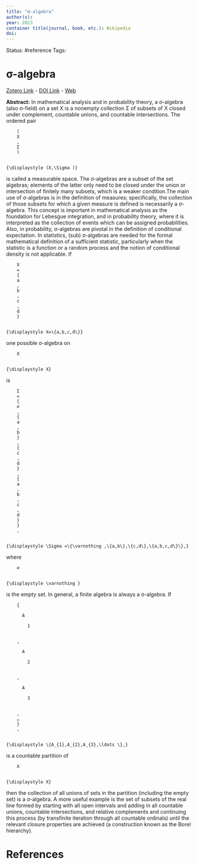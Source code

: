 ```yaml
---
title: "σ-algebra"
author(s): 
year: 2023
container title(journal, book, etc.): Wikipedia
doi: 
---
```

Status: #reference
Tags:
# σ-algebra
[Zotero Link](zotero://select/items/@2023_Salgebra) - [DOI Link](https://doi.org/) - [Web](https://en.wikipedia.org/w/index.php?title=%CE%A3-algebra&oldid=1161557503)




**Abstract:** In mathematical analysis and in probability theory, a σ-algebra (also σ-field) on a set X is a nonempty collection Σ of subsets of X closed under complement, countable unions, and countable intersections. The ordered pair 
  
    
      
        (
        X
        ,
        Σ
        )
      
    
    {\displaystyle (X,\Sigma )}
   is called a measurable space.
The σ-algebras are a subset of the set algebras; elements of the latter only need to be closed under the union or intersection of finitely many subsets, which is a weaker condition.The main use of σ-algebras is in the definition of measures; specifically, the collection of those subsets for which a given measure is defined is necessarily a σ-algebra. This concept is important in mathematical analysis as the foundation for Lebesgue integration, and in probability theory, where it is interpreted as the collection of events which can be assigned probabilities. Also, in probability, σ-algebras are pivotal in the definition of conditional expectation.
In statistics, (sub) σ-algebras are needed for the formal mathematical definition of a sufficient statistic, particularly when the statistic is a function or a random process and the notion of conditional density is not applicable.
If 
  
    
      
        X
        =
        {
        a
        ,
        b
        ,
        c
        ,
        d
        }
      
    
    {\displaystyle X=\{a,b,c,d\}}
   one possible σ-algebra on 
  
    
      
        X
      
    
    {\displaystyle X}
   is 
  
    
      
        Σ
        =
        {
        ∅
        ,
        {
        a
        ,
        b
        }
        ,
        {
        c
        ,
        d
        }
        ,
        {
        a
        ,
        b
        ,
        c
        ,
        d
        }
        }
        ,
      
    
    {\displaystyle \Sigma =\{\varnothing ,\{a,b\},\{c,d\},\{a,b,c,d\}\},}
   where 
  
    
      
        ∅
      
    
    {\displaystyle \varnothing }
   is the empty set. In general, a finite algebra is always a σ-algebra.
If 
  
    
      
        {
        
          A
          
            1
          
        
        ,
        
          A
          
            2
          
        
        ,
        
          A
          
            3
          
        
        ,
        …
        }
        ,
      
    
    {\displaystyle \{A_{1},A_{2},A_{3},\ldots \},}
   is a countable partition of 
  
    
      
        X
      
    
    {\displaystyle X}
   then the collection of all unions of sets in the partition (including the empty set) is a σ-algebra.
A more useful example is the set of subsets of the real line formed by starting with all open intervals and adding in all countable unions, countable intersections, and relative complements and continuing this process (by transfinite iteration through all countable ordinals) until the relevant closure properties are achieved (a construction known as the Borel hierarchy).

# References
